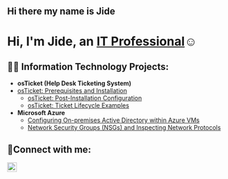 ## Hi there my name is Jide <h1>Hi, I'm Jide, an <a href="https://linkedin.com/in/babajide-ajayi-048706282">IT Professional</a>☺</h1>

<h2>👨‍💻 Information Technology Projects:</h2>

- <b>osTicket (Help Desk Ticketing System)</b>
- [osTicket: Prerequisites and Installation](https://github.com/donjay270/osticket-prereqs)
  - [osTicket: Post-Installation Configuration](https://github.com/donjay270/post-install-config)
  - [osTicket: Ticket Lifecycle Examples](https://github.com/donjay270/ticket-lifecycle)
- <b>Microsoft Azure</b>
  - [Configuring On-premises Active Directory within Azure VMs](https://github.com/donjay270/configure-ad)
  - [Network Security Groups (NSGs) and Inspecting Network Protocols](https://github.com/donjay270/azure-network-protocols)

<h2>🤳Connect with me:</h2>

[<img align="left" alt="babajide-ajayi-048706282 | LinkedIn" width="22px" src="https://cdn.jsdelivr.net/npm/simple-icons@v3/icons/linkedin.svg" />][linkedin]

[linkedin]: https://linkedin.com/in/babajide-ajayi-048706282
